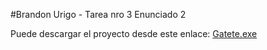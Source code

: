 #Brandon Urigo - Tarea nro 3 Enunciado 2

Puede descargar el proyecto desde este enlace: [Gatete.exe](https://github.com/OptimusDrift/maquina-de-estados-Gato-de-Schr-dinger/releases/tag/Gatetev1.0)

